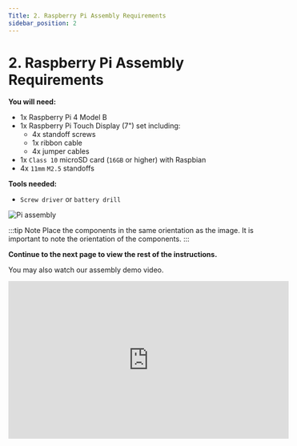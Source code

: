 ```yaml
---
Title: 2. Raspberry Pi Assembly Requirements
sidebar_position: 2
---
```


# 2. Raspberry Pi Assembly Requirements

**You will need:**

- 1x Raspberry Pi 4 Model B
- 1x Raspberry Pi Touch Display (7")
  set including:
  - 4x standoff screws
  - 1x ribbon cable
  - 4x jumper cables
- 1x `Class 10` microSD card (`16GB` or higher) with Raspbian
- 4x `11mm` `M2.5` standoffs

**Tools needed:**

- `Screw driver` or `battery drill`

![Pi assembly](/img/assembly/pi1.png)

:::tip Note
Place the components in the same orientation as the image. It is important to note the orientation of the components.
:::

**Continue to the next page to view the rest of the instructions.**

You may also watch our assembly demo video.

<iframe width="560" height="315" src="https://www.youtube.com/embed/dQSX9idGnNw" title="YouTube video player" frameborder="0" allow="accelerometer; autoplay; clipboard-write; encrypted-media; gyroscope; picture-in-picture" allowfullscreen></iframe>
